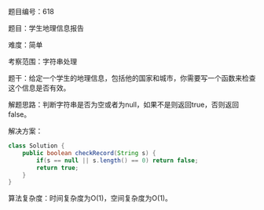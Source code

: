 题目编号：618

题目：学生地理信息报告

难度：简单

考察范围：字符串处理

题干：给定一个学生的地理信息，包括他的国家和城市，你需要写一个函数来检查这个信息是否有效。

解题思路：判断字符串是否为空或者为null，如果不是则返回true，否则返回false。

解决方案：

```java
class Solution {
    public boolean checkRecord(String s) {
        if(s == null || s.length() == 0) return false;
        return true;
    }
}
```

算法复杂度：时间复杂度为O(1)，空间复杂度为O(1)。